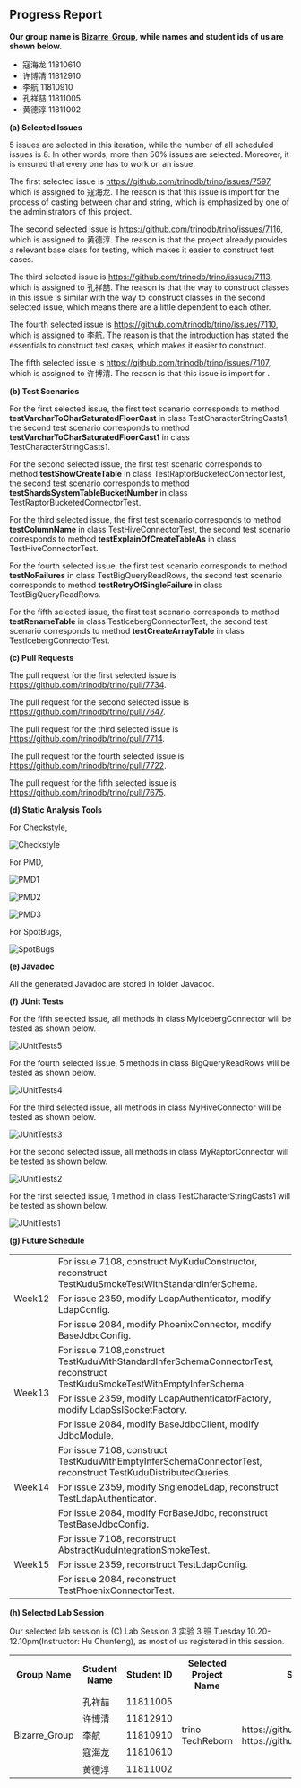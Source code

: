 ## Progress Report

**Our group name is [Bizarre_Group](https://github.com/orgs/cs304-spring2021/teams/bizarre_group), while names and student ids of us are shown below.**

- 寇海龙 11810610
- 许博清 11812910
- 李航     11810910
- 孔祥喆 11811005
- 黄德淳 11811002



**(a) Selected Issues**

5 issues are selected in this iteration, while the number of all scheduled issues is 8. In other words, more than 50% issues are selected. Moreover, it is ensured that every one has to work on an issue.

The first selected issue is https://github.com/trinodb/trino/issues/7597, which is assigned to 寇海龙. The reason is that this issue is import for the process of casting between char and string, which is emphasized by one of the administrators of this project.

The second selected issue is https://github.com/trinodb/trino/issues/7116, which is assigned to 黄德淳. The reason is that the project already provides a relevant base class for testing, which makes it easier to construct test cases.

The third selected issue is https://github.com/trinodb/trino/issues/7113, which is assigned to 孔祥喆. The reason is that the way to construct classes in this issue is similar with the way to construct classes in the second selected issue, which means there are a little dependent to each other.

The fourth selected issue is https://github.com/trinodb/trino/issues/7110, which is assigned to 李航. The reason is that the introduction has stated the essentials to construct test cases, which makes it easier to construct.

The fifth selected issue is https://github.com/trinodb/trino/issues/7107, which is assigned to 许博清. The reason is that this issue is import for .



**(b) Test Scenarios**

For the first selected issue, the first test scenario corresponds to method **testVarcharToCharSaturatedFloorCast** in class TestCharacterStringCasts1, the second test scenario corresponds to method **testVarcharToCharSaturatedFloorCast1** in class TestCharacterStringCasts1.

For the second selected issue, the first test scenario corresponds to method **testShowCreateTable** in class TestRaptorBucketedConnectorTest, the second test scenario corresponds to method **testShardsSystemTableBucketNumber** in class TestRaptorBucketedConnectorTest.

For the third selected issue, the first test scenario corresponds to method **testColumnName** in class TestHiveConnectorTest, the second test scenario corresponds to method **testExplainOfCreateTableAs** in class TestHiveConnectorTest.

For the fourth selected issue, the first test scenario corresponds to method **testNoFailures** in class TestBigQueryReadRows, the second test scenario corresponds to method **testRetryOfSingleFailure** in class TestBigQueryReadRows.

For the fifth selected issue, the first test scenario corresponds to method **testRenameTable** in class TestIcebergConnectorTest, the second test scenario corresponds to method **testCreateArrayTable** in class TestIcebergConnectorTest.




**(c) Pull Requests**

The pull request for the first selected issue is https://github.com/trinodb/trino/pull/7734.

The pull request for the second selected issue is https://github.com/trinodb/trino/pull/7647.

The pull request for the third selected issue is https://github.com/trinodb/trino/pull/7714.

The pull request for the fourth selected issue is https://github.com/trinodb/trino/pull/7722.

The pull request for the fifth selected issue is https://github.com/trinodb/trino/pull/7675.



**(d) Static Analysis Tools**

For Checkstyle,

![Checkstyle](https://github.com/MirrorChu/Photos/blob/master/progress_report/Checkstyle.png)

For PMD, 

![PMD1](https://github.com/MirrorChu/Photos/blob/master/progress_report/PMD1.png)

![PMD2](https://github.com/MirrorChu/Photos/blob/master/progress_report/PMD2.png)

![PMD3](https://github.com/MirrorChu/Photos/blob/master/progress_report/PMD3.png)

For SpotBugs, 

![SpotBugs](https://github.com/MirrorChu/Photos/blob/master/progress_report/SpotBugs.png)



**(e) Javadoc**

All the generated Javadoc are stored in folder Javadoc.



**(f) JUnit Tests**

For the fifth selected issue, all methods in class MyIcebergConnector will be tested as shown below. 

![JUnitTests5](https://github.com/MirrorChu/Photos/blob/master/progress_report/JUnitTests5.png)

For the fourth selected issue, 5 methods in class BigQueryReadRows will be tested as shown below. 

![JUnitTests4](https://github.com/MirrorChu/Photos/blob/master/progress_report/JUnitTests4.png)

For the third selected issue, all methods in class MyHiveConnector will be tested as shown below. 

![JUnitTests3](https://github.com/MirrorChu/Photos/blob/master/progress_report/JUnitTests3.png)

For the second selected issue, all methods in class MyRaptorConnector will be tested as shown below. 

![JUnitTests2](https://github.com/MirrorChu/Photos/blob/master/progress_report/JUnitTests2.png)

For the first selected issue, 1 method in class TestCharacterStringCasts1 will be tested as shown below.

![JUnitTests1](https://github.com/MirrorChu/Photos/blob/master/progress_report/JUnitTests1.png)



**(g) Future Schedule**

<table>
  <tr>
    <td rowspan="3">Week12</td>
    <td>For issue 7108, construct MyKuduConstructor, reconstruct TestKuduSmokeTestWithStandardInferSchema.</td>
  </tr>
  <tr>
    <td>For issue 2359, modify LdapAuthenticator, modify LdapConfig.</td>
  </tr>
  <tr>
    <td>For issue 2084, modify PhoenixConnector, modify BaseJdbcConfig.</td>
  </tr>
  <tr>
    <td rowspan="3">Week13</td>
    <td>For issue 7108,construct TestKuduWithStandardInferSchemaConnectorTest, reconstruct TestKuduSmokeTestWithEmptyInferSchema.</td>
  </tr>
  <tr>
    <td>For issue 2359, modify LdapAuthenticatorFactory, modify LdapSslSocketFactory.</td>
  </tr>
  <tr>
    <td>For issue 2084, modify BaseJdbcClient, modify JdbcModule.</td>
  </tr>
  <tr>
    <td rowspan="3">Week14</td>
    <td>For issue 7108, construct TestKuduWithEmptyInferSchemaConnectorTest, reconstruct TestKuduDistributedQueries.</td>
  </tr>
  <tr>
    <td>For issue 2359, modify SnglenodeLdap, reconstruct TestLdapAuthenticator.</td>
  </tr>
  <tr>
    <td>For issue 2084, modify ForBaseJdbc, reconstruct TestBaseJdbcConfig.</td>
  </tr>
  <tr>
    <td rowspan="3">Week15</td>
    <td>For issue 7108, reconstruct AbstractKuduIntegrationSmokeTest.</td>
  </tr>
  <tr>
    <td>For issue 2359, reconstruct TestLdapConfig.</td>
  </tr>
  <tr>
    <td>For issue 2084, reconstruct TestPhoenixConnectorTest.</td>
  </tr>
</table>


**(h) Selected Lab Session**

Our selected lab session is (C) Lab Session 3 实验 3 班 Tuesday 10.20-12.10pm(Instructor: Hu Chunfeng), as most of us registered in this session.

<table>
  <tr>
    <th>Group Name</th>
    <th>Student Name</th>
    <th>Student ID</th>
    <th>Selected Project Name</th>
    <th>Selected Project Repo</th>
    <th>Select TA (A-J)</th>
    <th>Select Slot (1-4)</th>
  </tr>
  <tr>
    <td rowspan="5">Bizarre_Group</td>
    <td>孔祥喆</td>
    <td>11811005</td>
    <td rowspan="5">trino TechReborn</td>
    <td rowspan="5">https://github.com/trinodb/trino https://github.com/TechReborn/TechReborn</td>
    <td rowspan="5">E</td>
    <td rowspan="5">slot4</td>
  </tr>
  <tr>
    <td>许博清</td>
    <td>11812910</td>
  </tr>
  <tr>
    <td>李航</td>
    <td>11810910</td>
  </tr>
  <tr>
    <td>寇海龙</td>
    <td>11810610</td>
  </tr>
  <tr>
    <td>黄德淳</td>
    <td>11811002</td>
  </tr>
</table>

